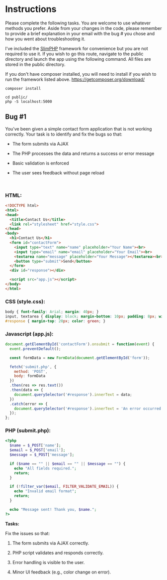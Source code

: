 # Instructions
Please complete the following tasks. You are welcome to use whatever methods you prefer. Aside from your changes in the code, please remember to provide a brief explanation in your email with the bug # you chose and how you went about troubleshooting it.

I've included the <a href="https://www.slimframework.com/" target="_blank">SlimPHP</a> framework for convenience but you are not required to use it. If you wish to go this route, navigate to the public directory and launch the app using the following command. All files are stored in the public directory.

If you don't have composer installed, you will need to install if you wish to run the framework listed above. https://getcomposer.org/download/

```terminal
composer install

cd public/
php -S localhost:5000
```

## Bug #1
You’ve been given a simple contact form application that is not working correctly. Your task is to identify and fix the bugs so that:

- The form submits via AJAX

- The PHP processes the data and returns a success or error message

- Basic validation is enforced

- The user sees feedback without page reload

<br>

### HTML:
```html
<!DOCTYPE html>
<html>
<head>
  <title>Contact Us</title>
  <link rel="stylesheet" href="style.css">
</head>
<body>
  <h1>Contact Us</h1>
  <form id="contactForm">
    <input type="text" name="name" placeholder="Your Name"><br>
    <input type="email" name="email" placeholder="Your Email"><br>
    <textarea name="message" placeholder="Your Message"></textarea><br>
    <button type="submit">Send</button>
  </form>
  <div id="response"></div>

  <script src="app.js"></script>
</body>
</html>
```

### CSS (style.css):
```css
body { font-family: Arial; margin: 40px; }
input, textarea { display: block; margin-bottom: 10px; padding: 8px; width: 300px; }
#response { margin-top: 20px; color: green; }
```

### Javascript (app.js):
```javascript
document.getElementById('contactForm').onsubmit = function(event) {
  event.preventDefault();

  const formData = new FormData(document.getElementById('form'));

  fetch('submit.php', {
    method: 'POST',
    body: formData
  })
  .then(res => res.text())
  .then(data => {
    document.querySelector('#response').innerText = data;
  })
  .catch(error => {
    document.querySelector('#response').innerText = 'An error occurred.';
  });
};
```

### PHP (submit.php):
```php
<?php
  $name = $_POST['name'];
  $email = $_POST['email'];
  $message = $_POST['message'];

  if ($name == "" || $email == "" || $message == "") {
    echo "All fields required.";
    return;
  }

  if (!filter_var($email, FILTER_VALIDATE_EMAIL)) {
    echo "Invalid email format";
    return;
  }

  echo "Message sent! Thank you, $name.";
?>
```

<strong>Tasks:</strong>

Fix the issues so that:

1. The form submits via AJAX correctly.

2. PHP script validates and responds correctly.

3. Error handling is visible to the user.

4. Minor UI feedback (e.g., color change on error).

<br>